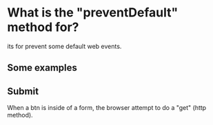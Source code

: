 # What is the "preventDefault" method for?
its for prevent some default web events.

## Some examples

## Submit
When a btn is inside of a form, the browser attempt to do a "get" (http method).
